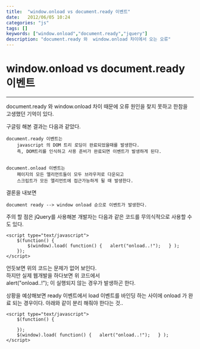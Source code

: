 ```yaml
---
title:  "window.onload vs document.ready 이벤트"
date:   2012/06/05 10:24
categories: "js"
tags: []
keywords: ["window.onload","document.ready","jquery"]
description: "document.ready 와  window.onload 차이에서 오는 오류"
---
```


# window.onload vs document.ready 이벤트
---

document.ready 와  window.onload 차이 때문에 오류 원인을 찾지 못하고 한참을 고생했던 기억이 있다.

구글링 해본 결과는 다음과 같았다.

	document.ready 이벤트는
		javascript 의 DOM 트리 로딩이 완료되었을때를 발생한다.
		즉, DOM트리를 인식하고 사용 준비가 완료되면 이벤트가 발생하게 된다.


	document.onload 이벤트는
		페이지의 모든 엘리먼트들이 모두 브라우저로 다운되고
		스크립트가 모든 엘리먼트에 접근가능하게 될 때 발생한다.
		


결론을 내보면

	document ready --> window onload 순으로 이벤트가 발생한다.

주의 할 점은
jQuery를 사용해본 개발자는 다음과 같은 코드를 무의식적으로 사용할 수 도 있다.

```
<script type="text/javascript">
    $(function() {
        $(window).load( function() {   alert("onload..!");   } );
    });
</script>
```

언듯보면 위의 코드는 문제가 없어 보인다.  
하지만 실제 웹개발을 하다보면 위 코드에서   
alert("onload..!"); 이 실행되지 않는 경우가 발생하곤 한다.

상황을 예상해보면
ready 이벤트에서 load 이벤트를 바인딩 하는 사이에 onload 가 완료 되는 경우이다.
아래와 같이 분리 해줘야 한다는 것..

```
<script type="text/javascript">
    $(function() {
 
    });
    $(window).load( function() {   alert("onload..!");   } );
</script>
```